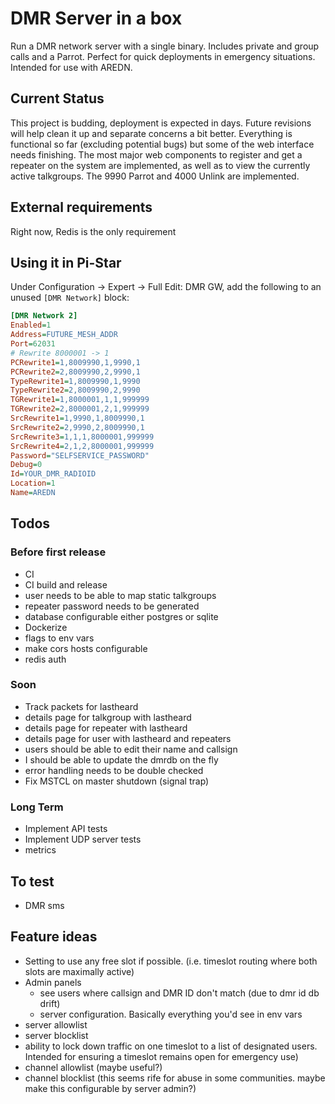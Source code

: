 # DMR Server in a box

Run a DMR network server with a single binary. Includes private and group calls and a Parrot. Perfect for quick deployments in emergency situations. Intended for use with AREDN.

## Current Status

This project is budding, deployment is expected in days. Future revisions will help clean it up and separate concerns a bit better. Everything is functional so far (excluding potential bugs) but some of the web interface needs finishing. The most major web components to register and get a repeater on the system are implemented, as well as to view the currently active talkgroups. The 9990 Parrot and 4000 Unlink are implemented.

## External requirements

Right now, Redis is the only requirement

## Using it in Pi-Star

Under Configuration -> Expert -> Full Edit: DMR GW, add the following to an unused `[DMR Network]` block:

```ini
[DMR Network 2]
Enabled=1
Address=FUTURE_MESH_ADDR
Port=62031
# Rewrite 8000001 -> 1
PCRewrite1=1,8009990,1,9990,1
PCRewrite2=2,8009990,2,9990,1
TypeRewrite1=1,8009990,1,9990
TypeRewrite2=2,8009990,2,9990
TGRewrite1=1,8000001,1,1,999999
TGRewrite2=2,8000001,2,1,999999
SrcRewrite1=1,9990,1,8009990,1
SrcRewrite2=2,9990,2,8009990,1
SrcRewrite3=1,1,1,8000001,999999
SrcRewrite4=2,1,2,8000001,999999
Password="SELFSERVICE_PASSWORD"
Debug=0
Id=YOUR_DMR_RADIOID
Location=1
Name=AREDN
```

## Todos

### Before first release

- CI
- CI build and release
- user needs to be able to map static talkgroups
- repeater password needs to be generated
- database configurable either postgres or sqlite
- Dockerize
- flags to env vars
- make cors hosts configurable
- redis auth

### Soon

- Track packets for lastheard
- details page for talkgroup with lastheard
- details page for repeater with lastheard
- details page for user with lastheard and repeaters
- users should be able to edit their name and callsign
- I should be able to update the dmrdb on the fly
- error handling needs to be double checked
- Fix MSTCL on master shutdown (signal trap)

### Long Term

- Implement API tests
- Implement UDP server tests
- metrics

## To test

- DMR sms

## Feature ideas

- Setting to use any free slot if possible. (i.e. timeslot routing where both slots are maximally active)
- Admin panels
  - see users where callsign and DMR ID don't match (due to dmr id db drift)
  - server configuration. Basically everything you'd see in env vars
- server allowlist
- server blocklist
- ability to lock down traffic on one timeslot to a list of designated users. Intended for ensuring a timeslot remains open for emergency use)
- channel allowlist (maybe useful?)
- channel blocklist (this seems rife for abuse in some communities. maybe make this configurable by server admin?)
